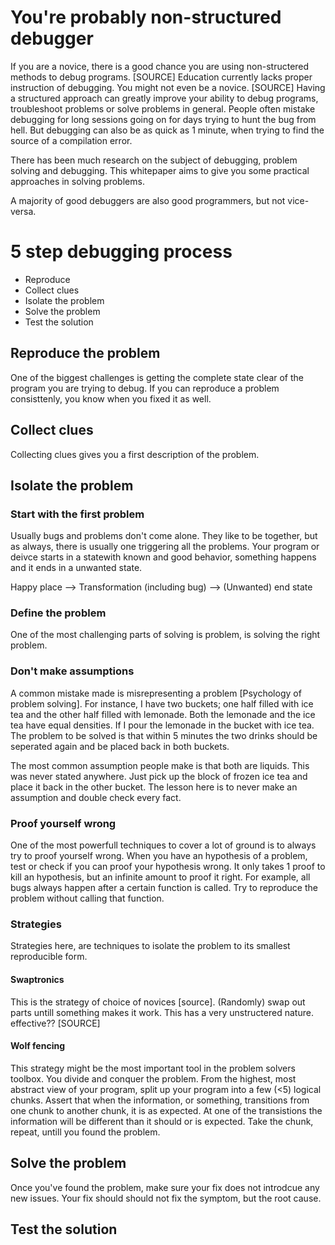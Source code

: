 
# You're probably non-structured debugger 
If you are a novice, there is a good chance you are using non-structered methods to debug programs. [SOURCE]
Education currently lacks proper instruction of debugging. You might not even be a novice. [SOURCE]
Having a structured approach can greatly improve your ability to debug programs, troubleshoot problems or solve problems in general.
People often mistake debugging for long sessions going on for days trying to hunt the bug from hell.
But debugging can also be as quick as 1 minute, when trying to find the source of a compilation error.


There has been much research on the subject of debugging, problem solving and debugging.
This whitepaper aims to give you some practical approaches in solving problems.

A majority of good debuggers are also good programmers, but not vice-versa.

# 5 step debugging process

* Reproduce
* Collect clues
* Isolate the problem
* Solve the problem
* Test the solution

## Reproduce the problem
One of the biggest challenges is getting the complete state clear of the program you are trying to debug.
If you can reproduce a problem consisttenly, you know when you fixed it as well.

## Collect clues
Collecting clues gives you a first description of the problem. 

## Isolate the problem

### Start with the first problem
Usually bugs and problems don't come alone. They like to be together, but as always, there is usually one triggering all the problems.
Your program or deivce starts in a statewith known and good behavior, something happens and it ends in a unwanted state.

Happy place --> Transformation (including bug) --> (Unwanted) end state

### Define the problem
One of the most challenging parts of solving is problem, is solving the right problem.

### Don't make assumptions
A common mistake made is misrepresenting a problem [Psychology of problem solving].
For instance, I have two buckets; one half filled with ice tea and the other half filled with lemonade. 
Both the lemonade and the ice tea have equal densities. If I pour the lemonade in the bucket with ice tea.
The problem to be solved is that within 5 minutes the two drinks should be seperated again and be placed back in both buckets.

The most common assumption people make is that both are liquids. 
This was never stated anywhere. Just pick up the block of frozen ice tea and place
it back in the other bucket. 
The lesson here is to never make an assumption and double check every fact. 

### Proof yourself wrong
One of the most powerfull techniques to cover a lot of ground is to always try to proof yourself wrong.
When you have an hypothesis of a problem, test or check if you can proof your hypothesis wrong.
It only takes 1 proof to kill an hypothesis, but an infinite amount to proof it right.
For example, all bugs always happen after a certain function is called. 
Try to reproduce the problem without calling that function.

### Strategies
Strategies here, are techniques to isolate the problem to its smallest reproducible form.

#### Swaptronics
This is the strategy of choice of novices [source].
(Randomly) swap out parts untill something makes it work. 
This has a very unstructered nature. effective?? [SOURCE]

#### Wolf fencing
This strategy might be the most important tool in the problem solvers toolbox.
You divide and conquer the problem.
From the highest, most abstract view of your program, split up your program into a few (<5) logical chunks.
Assert that when the information, or something, transitions from one chunk to another chunk, it is as expected.
At one of the transistions the information will be different than it should or is expected.
Take the chunk, repeat, untill you found the problem.

## Solve the problem
Once you've found the problem, make sure your fix does not introdcue any new issues.
Your fix should should not fix the symptom, but the root cause.

## Test the solution


